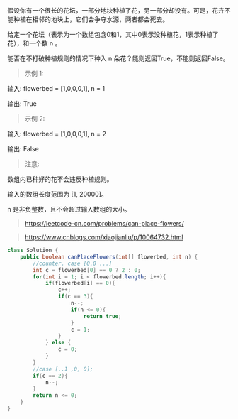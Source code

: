 假设你有一个很长的花坛，一部分地块种植了花，另一部分却没有。可是，花卉不能种植在相邻的地块上，它们会争夺水源，两者都会死去。

给定一个花坛（表示为一个数组包含0和1，其中0表示没种植花，1表示种植了花），和一个数 n 。

能否在不打破种植规则的情况下种入 n 朵花？能则返回True，不能则返回False。

>示例 1:

输入: flowerbed = [1,0,0,0,1], n = 1

输出: True

>示例 2:

输入: flowerbed = [1,0,0,0,1], n = 2

输出: False

>注意:

数组内已种好的花不会违反种植规则。

输入的数组长度范围为 [1, 20000]。

n 是非负整数，且不会超过输入数组的大小。

>https://leetcode-cn.com/problems/can-place-flowers/

>https://www.cnblogs.com/xiaojianliu/p/10064732.html
```java
class Solution {
    public boolean canPlaceFlowers(int[] flowerbed, int n) {
        //counter. case [0,0 ...]
        int c = flowerbed[0] == 0 ? 2 : 0;
        for(int i = 1; i < flowerbed.length; i++){
            if(flowerbed[i] == 0){
                c++;
                if(c == 3){
                    n--;
                    if(n <= 0){
                        return true;
                    }
                    c = 1;
                }
            } else {
                c = 0;
            }
        }
        //case [..1 ,0, 0];
        if(c == 2){
            n--;
        }
        return n <= 0;
    }
}
```
